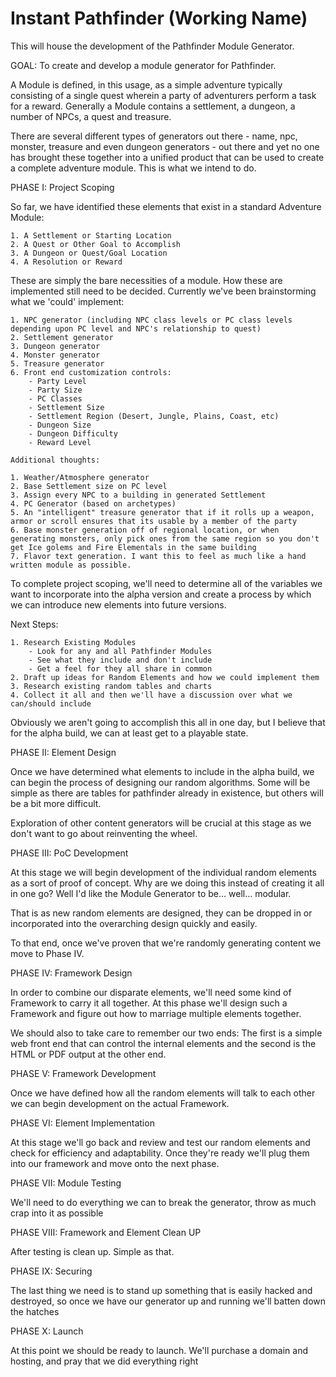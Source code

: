 Instant Pathfinder (Working Name)
=================

This will house the development of the Pathfinder Module Generator.


GOAL: To create and develop a module generator for Pathfinder.

A Module is defined, in this usage, as a simple adventure typically consisting of a single quest wherein a party of adventurers perform a task for a reward. Generally a Module contains a settlement, a dungeon, a number of NPCs, a quest and treasure.

There are several different types of generators out there - name, npc, monster, treasure and even dungeon generators - out there and yet no one has brought these together into a unified product that can be used to create a complete adventure module. This is what we intend to do.

PHASE I: Project Scoping

So far, we have identified these elements that exist in a standard Adventure Module:

	1. A Settlement or Starting Location
	2. A Quest or Other Goal to Accomplish
	3. A Dungeon or Quest/Goal Location
	4. A Resolution or Reward

These are simply the bare necessities of a module. How these are implemented still need to be decided. Currently we've been brainstorming what we 'could' implement:

	1. NPC generator (including NPC class levels or PC class levels depending upon PC level and NPC's relationship to quest)
	2. Settlement generator
	3. Dungeon generator
	4. Monster generator
	5. Treasure generator
	6. Front end customization controls:
		- Party Level
		- Party Size
		- PC Classes
		- Settlement Size
		- Settlement Region (Desert, Jungle, Plains, Coast, etc)
		- Dungeon Size
		- Dungeon Difficulty
		- Reward Level
	
	Additional thoughts:
	
	1. Weather/Atmosphere generator
	2. Base Settlement size on PC level
	3. Assign every NPC to a building in generated Settlement
	4. PC Generator (based on archetypes)
	5. An "intelligent" treasure generator that if it rolls up a weapon, armor or scroll ensures that its usable by a member of the party
	6. Base monster generation off of regional location, or when generating monsters, only pick ones from the same region so you don't get Ice golems and Fire Elementals in the same building
	7. Flavor text generation. I want this to feel as much like a hand written module as possible.
	
To complete project scoping, we'll need to determine all of the variables we want to incorporate into the alpha version and create a process by which we can introduce new elements into future versions.

Next Steps:

	1. Research Existing Modules
		- Look for any and all Pathfinder Modules
		- See what they include and don't include
		- Get a feel for they all share in common
	2. Draft up ideas for Random Elements and how we could implement them
	3. Research existing random tables and charts
	4. Collect it all and then we'll have a discussion over what we can/should include

Obviously we aren't going to accomplish this all in one day, but I believe that for the alpha build, we can at least get to a playable state.

PHASE II: Element Design

Once we have determined what elements to include in the alpha build, we can begin the process of designing our random algorithms. Some will be simple as there are tables for pathfinder already in existence, but others will be a bit more difficult.

Exploration of other content generators will be crucial at this stage as we don't want to go about reinventing the wheel.

PHASE III: PoC Development

At this stage we will begin development of the individual random elements as a sort of proof of concept. Why are we doing this instead of creating it all in one go? Well I'd like the Module Generator to be... well... modular.

That is as new random elements are designed, they can be dropped in or incorporated into the overarching design quickly and easily.

To that end, once we've proven that we're randomly generating content we move to Phase IV.

PHASE IV: Framework Design

In order to combine our disparate elements, we'll need some kind of Framework to carry it all together. At this phase we'll design such a Framework and figure out how to marriage multiple elements together.

We should also to take care to remember our two ends: The first is a simple web front end that can control the internal elements and the second is the HTML or PDF output at the other end.

PHASE V: Framework Development

Once we have defined how all the random elements will talk to each other we can begin development on the actual Framework.

PHASE VI: Element Implementation

At this stage we'll go back and review and test our random elements and check for efficiency and adaptability. Once they're ready we'll plug them into our framework and move onto the next phase.

PHASE VII: Module Testing

We'll need to do everything we can to break the generator, throw as much crap into it as possible

PHASE VIII: Framework and Element Clean UP

After testing is clean up. Simple as that.

PHASE IX: Securing

The last thing we need is to stand up something that is easily hacked and destroyed, so once we have our generator up and running we'll batten down the hatches

PHASE X: Launch

At this point we should be ready to launch. We'll purchase a domain and hosting, and pray that we did everything right